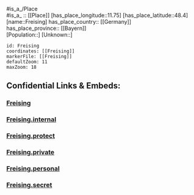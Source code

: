 ﻿---
location: [48.4,11.75] 
mapzoom: [7,12] 
mapmarker: city 
type: City
tags:
- geo/City


SpocWebEntityId: 30260
isDeleted: false
confidential: public

---
#is_a_/Place  
#is_a_ :: [[Place]] 
[has_place_longitude::11.75] 
[has_place_latitude::48.4] 
[name::Freising] 
has_place_country:: [[Germany]]  
has_place_province:: [[Bayern]]  
[Population::] 
[Unknown::] 


```leaflet
id: Freising
coordinates: [[Freising]] 
markerFile: [[Freising]] 
defaultZoom: 11 
maxZoom: 18
```


## Confidential Links & Embeds: 

### [Freising](/_public/Earth/Continent/Europe/Europe~Central/Germany/Germany~West/Bayern/counties~Bayern/Freising/cities~Freising/Freising-city/City/Freising.md) 

### [Freising.internal](/_internal/Earth/Continent/Europe/Europe~Central/Germany/Germany~West/Bayern/counties~Bayern/Freising/cities~Freising/Freising-city/City/Freising.internal.md) 

### [Freising.protect](/_protect/Earth/Continent/Europe/Europe~Central/Germany/Germany~West/Bayern/counties~Bayern/Freising/cities~Freising/Freising-city/City/Freising.protect.md) 

### [Freising.private](/_private/Earth/Continent/Europe/Europe~Central/Germany/Germany~West/Bayern/counties~Bayern/Freising/cities~Freising/Freising-city/City/Freising.private.md) 

### [Freising.personal](/_personal/Earth/Continent/Europe/Europe~Central/Germany/Germany~West/Bayern/counties~Bayern/Freising/cities~Freising/Freising-city/City/Freising.personal.md) 

### [Freising.secret](/_secret/Earth/Continent/Europe/Europe~Central/Germany/Germany~West/Bayern/counties~Bayern/Freising/cities~Freising/Freising-city/City/Freising.secret.md) 
